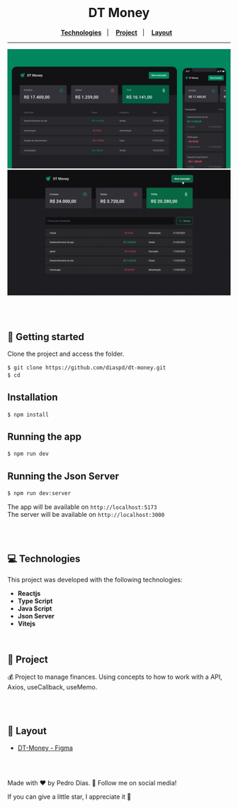 <div align="center">
  <img src="" alt="" /> <h1> DT Money </h1>
</div> 

<div align="center">
  <a href="#-Technologies"><b>Technologies</b></a>&nbsp;&nbsp;&nbsp;|&nbsp;&nbsp;&nbsp;
  <a href="#-Project"><b>Project</b></a>&nbsp;&nbsp;&nbsp;|&nbsp;&nbsp;&nbsp;
  <a href="#-Layout"><b>Layout</b></a>&nbsp;&nbsp;&nbsp;
</div>

---

<div align="center">
  <img alt="project image" title="" src="./public/Capa.svg" />
</div> 

<div align="center">
  <img alt="project gif" title="" src="./public/example.gif" />
</div> 

<br></br>

## 🚀 Getting started

Clone the project and access the folder.

```bash
$ git clone https://github.com/diaspd/dt-money.git
$ cd 
```

## Installation

```bash
$ npm install
```

## Running the app

```bash
$ npm run dev
```

## Running the Json Server

```bash
$ npm run dev:server
```

The app will be available on `http://localhost:5173` </br>
The server will be available on `http://localhost:3000`

<br></br>

## 💻 Technologies

This project was developed with the following technologies:
<b>
- Reactjs
- Type Script
- Java Script
- Json Server
- Vitejs
</b>

</br>

## 📄 Project
💰 Project to manage finances. Using concepts to how to work with a API, Axios, useCallback, useMemo.

<br></br>

## 🔖 Layout
- [DT-Money - Figma](https://www.figma.com/community/file/1138814493269096792/DT-Money)

<br></br>

Made with ♥ by Pedro Dias. 👋 Follow me on social media!</br>

If you can give a little star, I appreciate it 🤩
